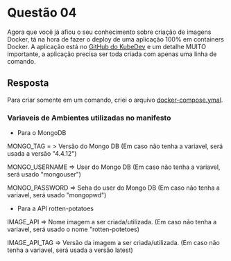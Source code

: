 # Questão 04

Agora que você já afiou o seu conhecimento sobre criação de imagens Docker, tá na
hora de fazer o deploy de uma aplicação 100% em containers Docker. A aplicação está
no [GitHub do KubeDev](https://github.com/KubeDev/rotten-potatoes) e um detalhe MUITO importante, a aplicação precisa ser toda
criada com apenas uma linha de comando.

## Resposta

Para criar somente em um comando, criei o arquivo [docker-compose.ymal](rotten-potatoes/docker-compose.yaml).


### Variaveis de Ambientes utilizadas no manifesto 


 - Para o MongoDB 

MONGO_TAG = > Versão do Mongo DB (Em caso não tenha a variavel, será usada a versão "4.4.12")

MONGO_USERNAME => User do Mongo DB (Em caso não tenha a variavel, será usado "mongouser")

MONGO_PASSWORD => Seha do user do Mongo DB (Em caso não tenha a variavel, será usado "mongopwd")


 - Para a API rotten-potatoes

IMAGE_API => Nome imagem a ser criada/utilizada. (Em caso não tenha a variavel, será usado o nome "rotten-potetoes)

IMAGE_API_TAG => Versão da imagem a ser criada/utilizada. (Em caso não tenha a variavel, será usada a versão latest)
